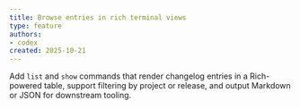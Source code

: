 ```yaml
---
title: Browse entries in rich terminal views
type: feature
authors:
- codex
created: 2025-10-21
---
```


Add `list` and `show` commands that render changelog entries in a Rich-powered table, support filtering by project or release, and output Markdown or JSON for downstream tooling.
